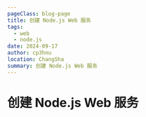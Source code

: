 ```yaml
---
pageClass: blog-page
title: 创建 Node.js Web 服务 
tags:
  - web
  - node.js
date: 2024-09-17
author: cp3hnu
location: ChangSha
summary: 创建 Node.js Web 服务
---
```


# 创建 Node.js Web 服务

